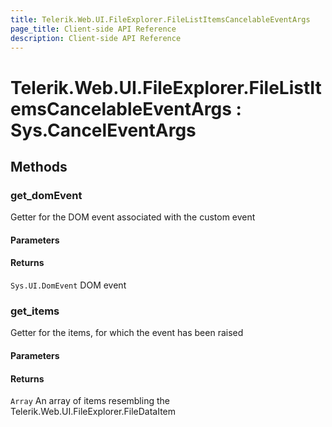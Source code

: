 ```yaml
---
title: Telerik.Web.UI.FileExplorer.FileListItemsCancelableEventArgs
page_title: Client-side API Reference
description: Client-side API Reference
---
```


# Telerik.Web.UI.FileExplorer.FileListItemsCancelableEventArgs : Sys.CancelEventArgs 

## Methods

###  get_domEvent

Getter for the DOM event associated with the custom event

#### Parameters

#### Returns

`Sys.UI.DomEvent` DOM event

###  get_items

Getter for the items, for which the event has been raised

#### Parameters

#### Returns

`Array` An array of items resembling the Telerik.Web.UI.FileExplorer.FileDataItem


